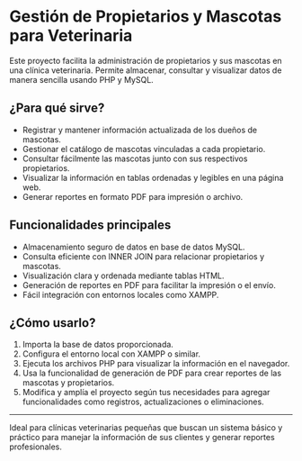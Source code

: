 # Gestión de Propietarios y Mascotas para Veterinaria

Este proyecto facilita la administración de propietarios y sus mascotas en una clínica veterinaria. Permite almacenar, consultar y visualizar datos de manera sencilla usando PHP y MySQL.

## ¿Para qué sirve?

- Registrar y mantener información actualizada de los dueños de mascotas.
- Gestionar el catálogo de mascotas vinculadas a cada propietario.
- Consultar fácilmente las mascotas junto con sus respectivos propietarios.
- Visualizar la información en tablas ordenadas y legibles en una página web.
- Generar reportes en formato PDF para impresión o archivo.

## Funcionalidades principales

- Almacenamiento seguro de datos en base de datos MySQL.
- Consulta eficiente con INNER JOIN para relacionar propietarios y mascotas.
- Visualización clara y ordenada mediante tablas HTML.
- Generación de reportes en PDF para facilitar la impresión o el envío.
- Fácil integración con entornos locales como XAMPP.

## ¿Cómo usarlo?

1. Importa la base de datos proporcionada.
2. Configura el entorno local con XAMPP o similar.
3. Ejecuta los archivos PHP para visualizar la información en el navegador.
4. Usa la funcionalidad de generación de PDF para crear reportes de las mascotas y propietarios.
5. Modifica y amplía el proyecto según tus necesidades para agregar funcionalidades como registros, actualizaciones o eliminaciones.

---

Ideal para clínicas veterinarias pequeñas que buscan un sistema básico y práctico para manejar la información de sus clientes y generar reportes profesionales.

